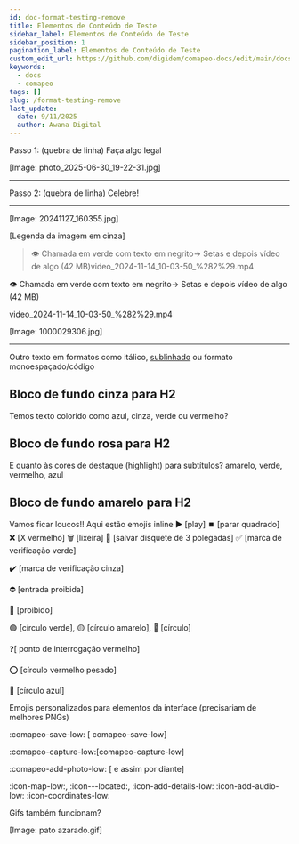 ```yaml
---
id: doc-format-testing-remove
title: Elementos de Conteúdo de Teste
sidebar_label: Elementos de Conteúdo de Teste
sidebar_position: 1
pagination_label: Elementos de Conteúdo de Teste
custom_edit_url: https://github.com/digidem/comapeo-docs/edit/main/docs/format-testing-remove.md
keywords:
  - docs
  - comapeo
tags: []
slug: /format-testing-remove
last_update:
  date: 9/11/2025
  author: Awana Digital
---
```

Passo 1: (quebra de linha)
Faça algo legal


[Image: photo_2025-06-30_19-22-31.jpg]


---


Passo 2: (quebra de linha)
Celebre!


---


[Image: 20241127_160355.jpg]


[Legenda da imagem em cinza]

> 👁️ Chamada em verde com texto em negrito→ Setas e depois vídeo de algo (42 MB)video_2024-11-14_10-03-50_%282%29.mp4

👁️ Chamada em verde com texto em negrito→ Setas e depois vídeo de algo (42 MB)


video_2024-11-14_10-03-50_%282%29.mp4


[Image: 1000029306.jpg]


---


Outro texto em formatos como itálico, <u>sublinhado</u> ou formato monoespaçado/código


## Bloco de fundo cinza para H2


Temos texto colorido como azul, cinza, verde ou vermelho?


## Bloco de fundo rosa para H2


E quanto às cores de destaque (highlight) para subtítulos? amarelo, verde, vermelho, azul


## Bloco de fundo amarelo para H2


Vamos ficar loucos!! Aqui estão emojis inline ▶️ [play] ⏹️ [parar quadrado] ❌ [X vermelho] 🗑️ [lixeira] 💾 [salvar disquete de 3 polegadas] ✅ [marca de verificação verde]


✔️ [marca de verificação cinza]


⛔ [entrada proibida]


🚫 [proibido]


🟢 [círculo verde], 🟡 [círculo amarelo], 🔴 [círculo]


❓[ ponto de interrogação vermelho]


⭕ [círculo vermelho pesado]


🔵 [círculo azul]


Emojis personalizados para elementos da interface (precisariam de melhores PNGs)


:comapeo-save-low: [ comapeo-save-low]


:comapeo-capture-low:[comapeo-capture-low]


:comapeo-add-photo-low: [ e assim por diante]


:icon-map-low:, :icon---located:, :icon-add-details-low: :icon-add-audio-low: :icon-coordinates-low:


Gifs também funcionam?


[Image: pato azarado.gif]

